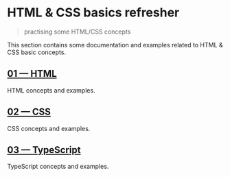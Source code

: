 # HTML & CSS basics refresher
> practising some HTML/CSS concepts

This section contains some documentation and examples related to HTML & CSS basic concepts.

## [01 &mdash; HTML](01-html)
HTML concepts and examples.

## [02 &mdash; CSS](02-css)
CSS concepts and examples.

## [03 &mdash; TypeScript](03-typescript)
TypeScript concepts and examples.